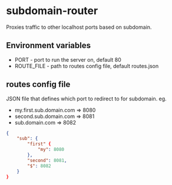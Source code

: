 # subdomain-router

Proxies traffic to other localhost ports based on subdomain.

## Environment variables
* PORT - port to run the server on, default 80
* ROUTE_FILE - path to routes config file, default routes.json

## routes config file
JSON file that defines which port to redirect to for subdomain.
eg.
* my.first.sub.domain.com => 8080
* second.sub.domain.com => 8081
* sub.domain.com => 8082

```json
{
    "sub": {
        "first" {
            "my": 8080
        },
        "second": 8081,
        "$": 8082
    }
}
```
